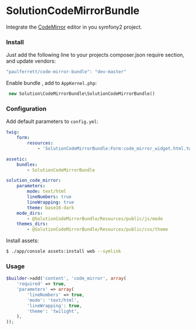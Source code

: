 SolutionCodeMirrorBundle
========================

Integrate the [CodeMirror](http://codemirror.net/) editor in you symfony2 project.

### Install

Just add the following line to your projects composer.json require section, and update vendors:
``` js
"paulferrett/code-mirror-bundle": "dev-master"
```

Enable bundle , add to `AppKernel.php`:
``` php
 new Solution\CodeMirrorBundle\SolutionCodeMirrorBundle()
```
### Configuration
Add default parameters to `config.yml`:
``` yaml
twig:
    form:
        resources:
            - 'SolutionCodeMirrorBundle:Form:code_mirror_widget.html.twig'

assetic:
    bundles:
        - SolutionCodeMirrorBundle

solution_code_mirror:
    parameters:
        mode: text/html
        lineNumbers: true
        lineWrapping: true
        theme: base16-dark
    mode_dirs:
        - @SolutionCodeMirrorBundle/Resources/public/js/mode
    themes_dirs:
        - @SolutionCodeMirrorBundle/Resources/public/css/theme
```


Install assets:
``` bash
$ ./app/console assets:install web --symlink
```

### Usage
``` php
$builder->add('content', 'code_mirror', array(
    'required' => true,
    'parameters' => array(
        'lineNumbers' => true,
        'mode': 'text/html',
        'lineWrapping': true,
        'theme': 'twilight',
    ),
));
```

